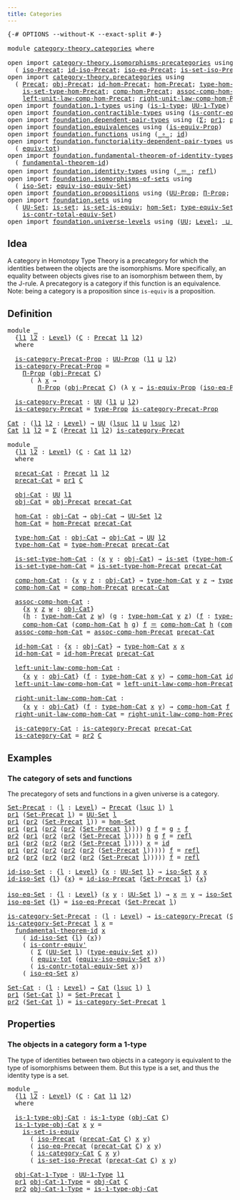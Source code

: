 ```yaml
---
title: Categories
---
```


<pre class="Agda"><a id="36" class="Symbol">{-#</a> <a id="40" class="Keyword">OPTIONS</a> <a id="48" class="Pragma">--without-K</a> <a id="60" class="Pragma">--exact-split</a> <a id="74" class="Symbol">#-}</a>

<a id="79" class="Keyword">module</a> <a id="86" href="category-theory.categories.html" class="Module">category-theory.categories</a> <a id="113" class="Keyword">where</a>

<a id="120" class="Keyword">open</a> <a id="125" class="Keyword">import</a> <a id="132" href="category-theory.isomorphisms-precategories.html" class="Module">category-theory.isomorphisms-precategories</a> <a id="175" class="Keyword">using</a>
  <a id="183" class="Symbol">(</a> <a id="185" href="category-theory.isomorphisms-precategories.html#3065" class="Function">iso-Precat</a><a id="195" class="Symbol">;</a> <a id="197" href="category-theory.isomorphisms-precategories.html#4737" class="Function">id-iso-Precat</a><a id="210" class="Symbol">;</a> <a id="212" href="category-theory.isomorphisms-precategories.html#5178" class="Function">iso-eq-Precat</a><a id="225" class="Symbol">;</a> <a id="227" href="category-theory.isomorphisms-precategories.html#6040" class="Function">is-set-iso-Precat</a><a id="244" class="Symbol">)</a>
<a id="246" class="Keyword">open</a> <a id="251" class="Keyword">import</a> <a id="258" href="category-theory.precategories.html" class="Module">category-theory.precategories</a> <a id="288" class="Keyword">using</a>
  <a id="296" class="Symbol">(</a> <a id="298" href="category-theory.precategories.html#2237" class="Function">Precat</a><a id="304" class="Symbol">;</a> <a id="306" href="category-theory.precategories.html#2550" class="Function">obj-Precat</a><a id="316" class="Symbol">;</a> <a id="318" href="category-theory.precategories.html#3826" class="Function">id-hom-Precat</a><a id="331" class="Symbol">;</a> <a id="333" href="category-theory.precategories.html#2595" class="Function">hom-Precat</a><a id="343" class="Symbol">;</a> <a id="345" href="category-theory.precategories.html#2669" class="Function">type-hom-Precat</a><a id="360" class="Symbol">;</a>
    <a id="366" href="category-theory.precategories.html#2767" class="Function">is-set-type-hom-Precat</a><a id="388" class="Symbol">;</a> <a id="390" href="category-theory.precategories.html#3051" class="Function">comp-hom-Precat</a><a id="405" class="Symbol">;</a> <a id="407" href="category-theory.precategories.html#3376" class="Function">assoc-comp-hom-Precat</a><a id="428" class="Symbol">;</a>
    <a id="434" href="category-theory.precategories.html#3929" class="Function">left-unit-law-comp-hom-Precat</a><a id="463" class="Symbol">;</a> <a id="465" href="category-theory.precategories.html#4116" class="Function">right-unit-law-comp-hom-Precat</a><a id="495" class="Symbol">)</a>
<a id="497" class="Keyword">open</a> <a id="502" class="Keyword">import</a> <a id="509" href="foundation.1-types.html" class="Module">foundation.1-types</a> <a id="528" class="Keyword">using</a> <a id="534" class="Symbol">(</a><a id="535" href="foundation-core.1-types.html#668" class="Function">is-1-type</a><a id="544" class="Symbol">;</a> <a id="546" href="foundation-core.1-types.html#734" class="Function">UU-1-Type</a><a id="555" class="Symbol">)</a>
<a id="557" class="Keyword">open</a> <a id="562" class="Keyword">import</a> <a id="569" href="foundation.contractible-types.html" class="Module">foundation.contractible-types</a> <a id="599" class="Keyword">using</a> <a id="605" class="Symbol">(</a><a id="606" href="foundation-core.contractible-types.html#3813" class="Function">is-contr-equiv&#39;</a><a id="621" class="Symbol">)</a>
<a id="623" class="Keyword">open</a> <a id="628" class="Keyword">import</a> <a id="635" href="foundation.dependent-pair-types.html" class="Module">foundation.dependent-pair-types</a> <a id="667" class="Keyword">using</a> <a id="673" class="Symbol">(</a><a id="674" href="foundation-core.dependent-pair-types.html#515" class="Record">Σ</a><a id="675" class="Symbol">;</a> <a id="677" href="foundation-core.dependent-pair-types.html#605" class="Field">pr1</a><a id="680" class="Symbol">;</a> <a id="682" href="foundation-core.dependent-pair-types.html#617" class="Field">pr2</a><a id="685" class="Symbol">)</a>
<a id="687" class="Keyword">open</a> <a id="692" class="Keyword">import</a> <a id="699" href="foundation.equivalences.html" class="Module">foundation.equivalences</a> <a id="723" class="Keyword">using</a> <a id="729" class="Symbol">(</a><a id="730" href="foundation.equivalences.html#12355" class="Function">is-equiv-Prop</a><a id="743" class="Symbol">)</a>
<a id="745" class="Keyword">open</a> <a id="750" class="Keyword">import</a> <a id="757" href="foundation.functions.html" class="Module">foundation.functions</a> <a id="778" class="Keyword">using</a> <a id="784" class="Symbol">(</a><a id="785" href="foundation-core.functions.html#420" class="Function Operator">_∘_</a><a id="788" class="Symbol">;</a> <a id="790" href="foundation-core.functions.html#322" class="Function">id</a><a id="792" class="Symbol">)</a>
<a id="794" class="Keyword">open</a> <a id="799" class="Keyword">import</a> <a id="806" href="foundation.functoriality-dependent-pair-types.html" class="Module">foundation.functoriality-dependent-pair-types</a> <a id="852" class="Keyword">using</a>
  <a id="860" class="Symbol">(</a> <a id="862" href="foundation-core.functoriality-dependent-pair-types.html#6817" class="Function">equiv-tot</a><a id="871" class="Symbol">)</a>
<a id="873" class="Keyword">open</a> <a id="878" class="Keyword">import</a> <a id="885" href="foundation.fundamental-theorem-of-identity-types.html" class="Module">foundation.fundamental-theorem-of-identity-types</a> <a id="934" class="Keyword">using</a>
  <a id="942" class="Symbol">(</a> <a id="944" href="foundation-core.fundamental-theorem-of-identity-types.html#1904" class="Function">fundamental-theorem-id</a><a id="966" class="Symbol">)</a>
<a id="968" class="Keyword">open</a> <a id="973" class="Keyword">import</a> <a id="980" href="foundation.identity-types.html" class="Module">foundation.identity-types</a> <a id="1006" class="Keyword">using</a> <a id="1012" class="Symbol">(</a><a id="1013" href="foundation-core.identity-types.html#1865" class="Function Operator">_＝_</a><a id="1016" class="Symbol">;</a> <a id="1018" href="foundation-core.identity-types.html#1820" class="InductiveConstructor">refl</a><a id="1022" class="Symbol">)</a>
<a id="1024" class="Keyword">open</a> <a id="1029" class="Keyword">import</a> <a id="1036" href="foundation.isomorphisms-of-sets.html" class="Module">foundation.isomorphisms-of-sets</a> <a id="1068" class="Keyword">using</a>
  <a id="1076" class="Symbol">(</a> <a id="1078" href="foundation.isomorphisms-of-sets.html#1361" class="Function">iso-Set</a><a id="1085" class="Symbol">;</a> <a id="1087" href="foundation.isomorphisms-of-sets.html#3013" class="Function">equiv-iso-equiv-Set</a><a id="1106" class="Symbol">)</a>
<a id="1108" class="Keyword">open</a> <a id="1113" class="Keyword">import</a> <a id="1120" href="foundation.propositions.html" class="Module">foundation.propositions</a> <a id="1144" class="Keyword">using</a> <a id="1150" class="Symbol">(</a><a id="1151" href="foundation-core.propositions.html#1393" class="Function">UU-Prop</a><a id="1158" class="Symbol">;</a> <a id="1160" href="foundation-core.propositions.html#6694" class="Function">Π-Prop</a><a id="1166" class="Symbol">;</a> <a id="1168" href="foundation-core.propositions.html#1495" class="Function">type-Prop</a><a id="1177" class="Symbol">)</a>
<a id="1179" class="Keyword">open</a> <a id="1184" class="Keyword">import</a> <a id="1191" href="foundation.sets.html" class="Module">foundation.sets</a> <a id="1207" class="Keyword">using</a>
  <a id="1215" class="Symbol">(</a> <a id="1217" href="foundation-core.sets.html#1190" class="Function">UU-Set</a><a id="1223" class="Symbol">;</a> <a id="1225" href="foundation-core.sets.html#1113" class="Function">is-set</a><a id="1231" class="Symbol">;</a> <a id="1233" href="foundation-core.sets.html#3244" class="Function">is-set-is-equiv</a><a id="1248" class="Symbol">;</a> <a id="1250" href="foundation.sets.html#3908" class="Function">hom-Set</a><a id="1257" class="Symbol">;</a> <a id="1259" href="foundation.sets.html#4543" class="Function">type-equiv-Set</a><a id="1273" class="Symbol">;</a>
    <a id="1279" href="foundation.sets.html#5028" class="Function">is-contr-total-equiv-Set</a><a id="1303" class="Symbol">)</a>
<a id="1305" class="Keyword">open</a> <a id="1310" class="Keyword">import</a> <a id="1317" href="foundation.universe-levels.html" class="Module">foundation.universe-levels</a> <a id="1344" class="Keyword">using</a> <a id="1350" class="Symbol">(</a><a id="1351" href="foundation-core.universe-levels.html#235" class="Primitive">UU</a><a id="1353" class="Symbol">;</a> <a id="1355" href="Agda.Primitive.html#597" class="Postulate">Level</a><a id="1360" class="Symbol">;</a> <a id="1362" href="Agda.Primitive.html#810" class="Primitive Operator">_⊔_</a><a id="1365" class="Symbol">;</a> <a id="1367" href="Agda.Primitive.html#780" class="Primitive">lsuc</a><a id="1371" class="Symbol">)</a>
</pre>
## Idea

A category in Homotopy Type Theory is a precategory for which the identities between the objects are the isomorphisms. More specifically, an equality between objects gives rise to an isomorphism between them, by the J-rule. A precategory is a category if this function is an equivalence. Note: being a category is a proposition since `is-equiv` is a proposition.

## Definition

<pre class="Agda"><a id="1774" class="Keyword">module</a> <a id="1781" href="category-theory.categories.html#1781" class="Module">_</a>
  <a id="1785" class="Symbol">{</a><a id="1786" href="category-theory.categories.html#1786" class="Bound">l1</a> <a id="1789" href="category-theory.categories.html#1789" class="Bound">l2</a> <a id="1792" class="Symbol">:</a> <a id="1794" href="Agda.Primitive.html#597" class="Postulate">Level</a><a id="1799" class="Symbol">}</a> <a id="1801" class="Symbol">(</a><a id="1802" href="category-theory.categories.html#1802" class="Bound">C</a> <a id="1804" class="Symbol">:</a> <a id="1806" href="category-theory.precategories.html#2237" class="Function">Precat</a> <a id="1813" href="category-theory.categories.html#1786" class="Bound">l1</a> <a id="1816" href="category-theory.categories.html#1789" class="Bound">l2</a><a id="1818" class="Symbol">)</a>
  <a id="1822" class="Keyword">where</a>

  <a id="1831" href="category-theory.categories.html#1831" class="Function">is-category-Precat-Prop</a> <a id="1855" class="Symbol">:</a> <a id="1857" href="foundation-core.propositions.html#1393" class="Function">UU-Prop</a> <a id="1865" class="Symbol">(</a><a id="1866" href="category-theory.categories.html#1786" class="Bound">l1</a> <a id="1869" href="Agda.Primitive.html#810" class="Primitive Operator">⊔</a> <a id="1871" href="category-theory.categories.html#1789" class="Bound">l2</a><a id="1873" class="Symbol">)</a>
  <a id="1877" href="category-theory.categories.html#1831" class="Function">is-category-Precat-Prop</a> <a id="1901" class="Symbol">=</a>
    <a id="1907" href="foundation-core.propositions.html#6694" class="Function">Π-Prop</a> <a id="1914" class="Symbol">(</a><a id="1915" href="category-theory.precategories.html#2550" class="Function">obj-Precat</a> <a id="1926" href="category-theory.categories.html#1802" class="Bound">C</a><a id="1927" class="Symbol">)</a>
      <a id="1935" class="Symbol">(</a> <a id="1937" class="Symbol">λ</a> <a id="1939" href="category-theory.categories.html#1939" class="Bound">x</a> <a id="1941" class="Symbol">→</a>
        <a id="1951" href="foundation-core.propositions.html#6694" class="Function">Π-Prop</a> <a id="1958" class="Symbol">(</a><a id="1959" href="category-theory.precategories.html#2550" class="Function">obj-Precat</a> <a id="1970" href="category-theory.categories.html#1802" class="Bound">C</a><a id="1971" class="Symbol">)</a> <a id="1973" class="Symbol">(λ</a> <a id="1976" href="category-theory.categories.html#1976" class="Bound">y</a> <a id="1978" class="Symbol">→</a> <a id="1980" href="foundation.equivalences.html#12355" class="Function">is-equiv-Prop</a> <a id="1994" class="Symbol">(</a><a id="1995" href="category-theory.isomorphisms-precategories.html#5178" class="Function">iso-eq-Precat</a> <a id="2009" href="category-theory.categories.html#1802" class="Bound">C</a> <a id="2011" href="category-theory.categories.html#1939" class="Bound">x</a> <a id="2013" href="category-theory.categories.html#1976" class="Bound">y</a><a id="2014" class="Symbol">)))</a>

  <a id="2021" href="category-theory.categories.html#2021" class="Function">is-category-Precat</a> <a id="2040" class="Symbol">:</a> <a id="2042" href="foundation-core.universe-levels.html#235" class="Primitive">UU</a> <a id="2045" class="Symbol">(</a><a id="2046" href="category-theory.categories.html#1786" class="Bound">l1</a> <a id="2049" href="Agda.Primitive.html#810" class="Primitive Operator">⊔</a> <a id="2051" href="category-theory.categories.html#1789" class="Bound">l2</a><a id="2053" class="Symbol">)</a>
  <a id="2057" href="category-theory.categories.html#2021" class="Function">is-category-Precat</a> <a id="2076" class="Symbol">=</a> <a id="2078" href="foundation-core.propositions.html#1495" class="Function">type-Prop</a> <a id="2088" href="category-theory.categories.html#1831" class="Function">is-category-Precat-Prop</a>

<a id="Cat"></a><a id="2113" href="category-theory.categories.html#2113" class="Function">Cat</a> <a id="2117" class="Symbol">:</a> <a id="2119" class="Symbol">(</a><a id="2120" href="category-theory.categories.html#2120" class="Bound">l1</a> <a id="2123" href="category-theory.categories.html#2123" class="Bound">l2</a> <a id="2126" class="Symbol">:</a> <a id="2128" href="Agda.Primitive.html#597" class="Postulate">Level</a><a id="2133" class="Symbol">)</a> <a id="2135" class="Symbol">→</a> <a id="2137" href="foundation-core.universe-levels.html#235" class="Primitive">UU</a> <a id="2140" class="Symbol">(</a><a id="2141" href="Agda.Primitive.html#780" class="Primitive">lsuc</a> <a id="2146" href="category-theory.categories.html#2120" class="Bound">l1</a> <a id="2149" href="Agda.Primitive.html#810" class="Primitive Operator">⊔</a> <a id="2151" href="Agda.Primitive.html#780" class="Primitive">lsuc</a> <a id="2156" href="category-theory.categories.html#2123" class="Bound">l2</a><a id="2158" class="Symbol">)</a>
<a id="2160" href="category-theory.categories.html#2113" class="Function">Cat</a> <a id="2164" href="category-theory.categories.html#2164" class="Bound">l1</a> <a id="2167" href="category-theory.categories.html#2167" class="Bound">l2</a> <a id="2170" class="Symbol">=</a> <a id="2172" href="foundation-core.dependent-pair-types.html#515" class="Record">Σ</a> <a id="2174" class="Symbol">(</a><a id="2175" href="category-theory.precategories.html#2237" class="Function">Precat</a> <a id="2182" href="category-theory.categories.html#2164" class="Bound">l1</a> <a id="2185" href="category-theory.categories.html#2167" class="Bound">l2</a><a id="2187" class="Symbol">)</a> <a id="2189" href="category-theory.categories.html#2021" class="Function">is-category-Precat</a>

<a id="2209" class="Keyword">module</a> <a id="2216" href="category-theory.categories.html#2216" class="Module">_</a>
  <a id="2220" class="Symbol">{</a><a id="2221" href="category-theory.categories.html#2221" class="Bound">l1</a> <a id="2224" href="category-theory.categories.html#2224" class="Bound">l2</a> <a id="2227" class="Symbol">:</a> <a id="2229" href="Agda.Primitive.html#597" class="Postulate">Level</a><a id="2234" class="Symbol">}</a> <a id="2236" class="Symbol">(</a><a id="2237" href="category-theory.categories.html#2237" class="Bound">C</a> <a id="2239" class="Symbol">:</a> <a id="2241" href="category-theory.categories.html#2113" class="Function">Cat</a> <a id="2245" href="category-theory.categories.html#2221" class="Bound">l1</a> <a id="2248" href="category-theory.categories.html#2224" class="Bound">l2</a><a id="2250" class="Symbol">)</a>
  <a id="2254" class="Keyword">where</a>

  <a id="2263" href="category-theory.categories.html#2263" class="Function">precat-Cat</a> <a id="2274" class="Symbol">:</a> <a id="2276" href="category-theory.precategories.html#2237" class="Function">Precat</a> <a id="2283" href="category-theory.categories.html#2221" class="Bound">l1</a> <a id="2286" href="category-theory.categories.html#2224" class="Bound">l2</a>
  <a id="2291" href="category-theory.categories.html#2263" class="Function">precat-Cat</a> <a id="2302" class="Symbol">=</a> <a id="2304" href="foundation-core.dependent-pair-types.html#605" class="Field">pr1</a> <a id="2308" href="category-theory.categories.html#2237" class="Bound">C</a>

  <a id="2313" href="category-theory.categories.html#2313" class="Function">obj-Cat</a> <a id="2321" class="Symbol">:</a> <a id="2323" href="foundation-core.universe-levels.html#235" class="Primitive">UU</a> <a id="2326" href="category-theory.categories.html#2221" class="Bound">l1</a>
  <a id="2331" href="category-theory.categories.html#2313" class="Function">obj-Cat</a> <a id="2339" class="Symbol">=</a> <a id="2341" href="category-theory.precategories.html#2550" class="Function">obj-Precat</a> <a id="2352" href="category-theory.categories.html#2263" class="Function">precat-Cat</a>

  <a id="2366" href="category-theory.categories.html#2366" class="Function">hom-Cat</a> <a id="2374" class="Symbol">:</a> <a id="2376" href="category-theory.categories.html#2313" class="Function">obj-Cat</a> <a id="2384" class="Symbol">→</a> <a id="2386" href="category-theory.categories.html#2313" class="Function">obj-Cat</a> <a id="2394" class="Symbol">→</a> <a id="2396" href="foundation-core.sets.html#1190" class="Function">UU-Set</a> <a id="2403" href="category-theory.categories.html#2224" class="Bound">l2</a>
  <a id="2408" href="category-theory.categories.html#2366" class="Function">hom-Cat</a> <a id="2416" class="Symbol">=</a> <a id="2418" href="category-theory.precategories.html#2595" class="Function">hom-Precat</a> <a id="2429" href="category-theory.categories.html#2263" class="Function">precat-Cat</a>

  <a id="2443" href="category-theory.categories.html#2443" class="Function">type-hom-Cat</a> <a id="2456" class="Symbol">:</a> <a id="2458" href="category-theory.categories.html#2313" class="Function">obj-Cat</a> <a id="2466" class="Symbol">→</a> <a id="2468" href="category-theory.categories.html#2313" class="Function">obj-Cat</a> <a id="2476" class="Symbol">→</a> <a id="2478" href="foundation-core.universe-levels.html#235" class="Primitive">UU</a> <a id="2481" href="category-theory.categories.html#2224" class="Bound">l2</a>
  <a id="2486" href="category-theory.categories.html#2443" class="Function">type-hom-Cat</a> <a id="2499" class="Symbol">=</a> <a id="2501" href="category-theory.precategories.html#2669" class="Function">type-hom-Precat</a> <a id="2517" href="category-theory.categories.html#2263" class="Function">precat-Cat</a>

  <a id="2531" href="category-theory.categories.html#2531" class="Function">is-set-type-hom-Cat</a> <a id="2551" class="Symbol">:</a> <a id="2553" class="Symbol">(</a><a id="2554" href="category-theory.categories.html#2554" class="Bound">x</a> <a id="2556" href="category-theory.categories.html#2556" class="Bound">y</a> <a id="2558" class="Symbol">:</a> <a id="2560" href="category-theory.categories.html#2313" class="Function">obj-Cat</a><a id="2567" class="Symbol">)</a> <a id="2569" class="Symbol">→</a> <a id="2571" href="foundation-core.sets.html#1113" class="Function">is-set</a> <a id="2578" class="Symbol">(</a><a id="2579" href="category-theory.categories.html#2443" class="Function">type-hom-Cat</a> <a id="2592" href="category-theory.categories.html#2554" class="Bound">x</a> <a id="2594" href="category-theory.categories.html#2556" class="Bound">y</a><a id="2595" class="Symbol">)</a>
  <a id="2599" href="category-theory.categories.html#2531" class="Function">is-set-type-hom-Cat</a> <a id="2619" class="Symbol">=</a> <a id="2621" href="category-theory.precategories.html#2767" class="Function">is-set-type-hom-Precat</a> <a id="2644" href="category-theory.categories.html#2263" class="Function">precat-Cat</a>

  <a id="2658" href="category-theory.categories.html#2658" class="Function">comp-hom-Cat</a> <a id="2671" class="Symbol">:</a> <a id="2673" class="Symbol">{</a><a id="2674" href="category-theory.categories.html#2674" class="Bound">x</a> <a id="2676" href="category-theory.categories.html#2676" class="Bound">y</a> <a id="2678" href="category-theory.categories.html#2678" class="Bound">z</a> <a id="2680" class="Symbol">:</a> <a id="2682" href="category-theory.categories.html#2313" class="Function">obj-Cat</a><a id="2689" class="Symbol">}</a> <a id="2691" class="Symbol">→</a> <a id="2693" href="category-theory.categories.html#2443" class="Function">type-hom-Cat</a> <a id="2706" href="category-theory.categories.html#2676" class="Bound">y</a> <a id="2708" href="category-theory.categories.html#2678" class="Bound">z</a> <a id="2710" class="Symbol">→</a> <a id="2712" href="category-theory.categories.html#2443" class="Function">type-hom-Cat</a> <a id="2725" href="category-theory.categories.html#2674" class="Bound">x</a> <a id="2727" href="category-theory.categories.html#2676" class="Bound">y</a> <a id="2729" class="Symbol">→</a> <a id="2731" href="category-theory.categories.html#2443" class="Function">type-hom-Cat</a> <a id="2744" href="category-theory.categories.html#2674" class="Bound">x</a> <a id="2746" href="category-theory.categories.html#2678" class="Bound">z</a>
  <a id="2750" href="category-theory.categories.html#2658" class="Function">comp-hom-Cat</a> <a id="2763" class="Symbol">=</a> <a id="2765" href="category-theory.precategories.html#3051" class="Function">comp-hom-Precat</a> <a id="2781" href="category-theory.categories.html#2263" class="Function">precat-Cat</a>

  <a id="2795" href="category-theory.categories.html#2795" class="Function">assoc-comp-hom-Cat</a> <a id="2814" class="Symbol">:</a>
    <a id="2820" class="Symbol">{</a><a id="2821" href="category-theory.categories.html#2821" class="Bound">x</a> <a id="2823" href="category-theory.categories.html#2823" class="Bound">y</a> <a id="2825" href="category-theory.categories.html#2825" class="Bound">z</a> <a id="2827" href="category-theory.categories.html#2827" class="Bound">w</a> <a id="2829" class="Symbol">:</a> <a id="2831" href="category-theory.categories.html#2313" class="Function">obj-Cat</a><a id="2838" class="Symbol">}</a>
    <a id="2844" class="Symbol">(</a><a id="2845" href="category-theory.categories.html#2845" class="Bound">h</a> <a id="2847" class="Symbol">:</a> <a id="2849" href="category-theory.categories.html#2443" class="Function">type-hom-Cat</a> <a id="2862" href="category-theory.categories.html#2825" class="Bound">z</a> <a id="2864" href="category-theory.categories.html#2827" class="Bound">w</a><a id="2865" class="Symbol">)</a> <a id="2867" class="Symbol">(</a><a id="2868" href="category-theory.categories.html#2868" class="Bound">g</a> <a id="2870" class="Symbol">:</a> <a id="2872" href="category-theory.categories.html#2443" class="Function">type-hom-Cat</a> <a id="2885" href="category-theory.categories.html#2823" class="Bound">y</a> <a id="2887" href="category-theory.categories.html#2825" class="Bound">z</a><a id="2888" class="Symbol">)</a> <a id="2890" class="Symbol">(</a><a id="2891" href="category-theory.categories.html#2891" class="Bound">f</a> <a id="2893" class="Symbol">:</a> <a id="2895" href="category-theory.categories.html#2443" class="Function">type-hom-Cat</a> <a id="2908" href="category-theory.categories.html#2821" class="Bound">x</a> <a id="2910" href="category-theory.categories.html#2823" class="Bound">y</a><a id="2911" class="Symbol">)</a> <a id="2913" class="Symbol">→</a>
    <a id="2919" href="category-theory.categories.html#2658" class="Function">comp-hom-Cat</a> <a id="2932" class="Symbol">(</a><a id="2933" href="category-theory.categories.html#2658" class="Function">comp-hom-Cat</a> <a id="2946" href="category-theory.categories.html#2845" class="Bound">h</a> <a id="2948" href="category-theory.categories.html#2868" class="Bound">g</a><a id="2949" class="Symbol">)</a> <a id="2951" href="category-theory.categories.html#2891" class="Bound">f</a> <a id="2953" href="foundation-core.identity-types.html#1865" class="Function Operator">＝</a> <a id="2955" href="category-theory.categories.html#2658" class="Function">comp-hom-Cat</a> <a id="2968" href="category-theory.categories.html#2845" class="Bound">h</a> <a id="2970" class="Symbol">(</a><a id="2971" href="category-theory.categories.html#2658" class="Function">comp-hom-Cat</a> <a id="2984" href="category-theory.categories.html#2868" class="Bound">g</a> <a id="2986" href="category-theory.categories.html#2891" class="Bound">f</a><a id="2987" class="Symbol">)</a>
  <a id="2991" href="category-theory.categories.html#2795" class="Function">assoc-comp-hom-Cat</a> <a id="3010" class="Symbol">=</a> <a id="3012" href="category-theory.precategories.html#3376" class="Function">assoc-comp-hom-Precat</a> <a id="3034" href="category-theory.categories.html#2263" class="Function">precat-Cat</a>

  <a id="3048" href="category-theory.categories.html#3048" class="Function">id-hom-Cat</a> <a id="3059" class="Symbol">:</a> <a id="3061" class="Symbol">{</a><a id="3062" href="category-theory.categories.html#3062" class="Bound">x</a> <a id="3064" class="Symbol">:</a> <a id="3066" href="category-theory.categories.html#2313" class="Function">obj-Cat</a><a id="3073" class="Symbol">}</a> <a id="3075" class="Symbol">→</a> <a id="3077" href="category-theory.categories.html#2443" class="Function">type-hom-Cat</a> <a id="3090" href="category-theory.categories.html#3062" class="Bound">x</a> <a id="3092" href="category-theory.categories.html#3062" class="Bound">x</a>
  <a id="3096" href="category-theory.categories.html#3048" class="Function">id-hom-Cat</a> <a id="3107" class="Symbol">=</a> <a id="3109" href="category-theory.precategories.html#3826" class="Function">id-hom-Precat</a> <a id="3123" href="category-theory.categories.html#2263" class="Function">precat-Cat</a>

  <a id="3137" href="category-theory.categories.html#3137" class="Function">left-unit-law-comp-hom-Cat</a> <a id="3164" class="Symbol">:</a>
    <a id="3170" class="Symbol">{</a><a id="3171" href="category-theory.categories.html#3171" class="Bound">x</a> <a id="3173" href="category-theory.categories.html#3173" class="Bound">y</a> <a id="3175" class="Symbol">:</a> <a id="3177" href="category-theory.categories.html#2313" class="Function">obj-Cat</a><a id="3184" class="Symbol">}</a> <a id="3186" class="Symbol">(</a><a id="3187" href="category-theory.categories.html#3187" class="Bound">f</a> <a id="3189" class="Symbol">:</a> <a id="3191" href="category-theory.categories.html#2443" class="Function">type-hom-Cat</a> <a id="3204" href="category-theory.categories.html#3171" class="Bound">x</a> <a id="3206" href="category-theory.categories.html#3173" class="Bound">y</a><a id="3207" class="Symbol">)</a> <a id="3209" class="Symbol">→</a> <a id="3211" href="category-theory.categories.html#2658" class="Function">comp-hom-Cat</a> <a id="3224" href="category-theory.categories.html#3048" class="Function">id-hom-Cat</a> <a id="3235" href="category-theory.categories.html#3187" class="Bound">f</a> <a id="3237" href="foundation-core.identity-types.html#1865" class="Function Operator">＝</a> <a id="3239" href="category-theory.categories.html#3187" class="Bound">f</a>
  <a id="3243" href="category-theory.categories.html#3137" class="Function">left-unit-law-comp-hom-Cat</a> <a id="3270" class="Symbol">=</a> <a id="3272" href="category-theory.precategories.html#3929" class="Function">left-unit-law-comp-hom-Precat</a> <a id="3302" href="category-theory.categories.html#2263" class="Function">precat-Cat</a>

  <a id="3316" href="category-theory.categories.html#3316" class="Function">right-unit-law-comp-hom-Cat</a> <a id="3344" class="Symbol">:</a>
    <a id="3350" class="Symbol">{</a><a id="3351" href="category-theory.categories.html#3351" class="Bound">x</a> <a id="3353" href="category-theory.categories.html#3353" class="Bound">y</a> <a id="3355" class="Symbol">:</a> <a id="3357" href="category-theory.categories.html#2313" class="Function">obj-Cat</a><a id="3364" class="Symbol">}</a> <a id="3366" class="Symbol">(</a><a id="3367" href="category-theory.categories.html#3367" class="Bound">f</a> <a id="3369" class="Symbol">:</a> <a id="3371" href="category-theory.categories.html#2443" class="Function">type-hom-Cat</a> <a id="3384" href="category-theory.categories.html#3351" class="Bound">x</a> <a id="3386" href="category-theory.categories.html#3353" class="Bound">y</a><a id="3387" class="Symbol">)</a> <a id="3389" class="Symbol">→</a> <a id="3391" href="category-theory.categories.html#2658" class="Function">comp-hom-Cat</a> <a id="3404" href="category-theory.categories.html#3367" class="Bound">f</a> <a id="3406" href="category-theory.categories.html#3048" class="Function">id-hom-Cat</a> <a id="3417" href="foundation-core.identity-types.html#1865" class="Function Operator">＝</a> <a id="3419" href="category-theory.categories.html#3367" class="Bound">f</a>
  <a id="3423" href="category-theory.categories.html#3316" class="Function">right-unit-law-comp-hom-Cat</a> <a id="3451" class="Symbol">=</a> <a id="3453" href="category-theory.precategories.html#4116" class="Function">right-unit-law-comp-hom-Precat</a> <a id="3484" href="category-theory.categories.html#2263" class="Function">precat-Cat</a>

  <a id="3498" href="category-theory.categories.html#3498" class="Function">is-category-Cat</a> <a id="3514" class="Symbol">:</a> <a id="3516" href="category-theory.categories.html#2021" class="Function">is-category-Precat</a> <a id="3535" href="category-theory.categories.html#2263" class="Function">precat-Cat</a>
  <a id="3548" href="category-theory.categories.html#3498" class="Function">is-category-Cat</a> <a id="3564" class="Symbol">=</a> <a id="3566" href="foundation-core.dependent-pair-types.html#617" class="Field">pr2</a> <a id="3570" href="category-theory.categories.html#2237" class="Bound">C</a>
</pre>
## Examples

### The category of sets and functions

The precategory of sets and functions in a given universe is a category.

<pre class="Agda"><a id="Set-Precat"></a><a id="3712" href="category-theory.categories.html#3712" class="Function">Set-Precat</a> <a id="3723" class="Symbol">:</a> <a id="3725" class="Symbol">(</a><a id="3726" href="category-theory.categories.html#3726" class="Bound">l</a> <a id="3728" class="Symbol">:</a> <a id="3730" href="Agda.Primitive.html#597" class="Postulate">Level</a><a id="3735" class="Symbol">)</a> <a id="3737" class="Symbol">→</a> <a id="3739" href="category-theory.precategories.html#2237" class="Function">Precat</a> <a id="3746" class="Symbol">(</a><a id="3747" href="Agda.Primitive.html#780" class="Primitive">lsuc</a> <a id="3752" href="category-theory.categories.html#3726" class="Bound">l</a><a id="3753" class="Symbol">)</a> <a id="3755" href="category-theory.categories.html#3726" class="Bound">l</a>
<a id="3757" href="foundation-core.dependent-pair-types.html#605" class="Field">pr1</a> <a id="3761" class="Symbol">(</a><a id="3762" href="category-theory.categories.html#3712" class="Function">Set-Precat</a> <a id="3773" href="category-theory.categories.html#3773" class="Bound">l</a><a id="3774" class="Symbol">)</a> <a id="3776" class="Symbol">=</a> <a id="3778" href="foundation-core.sets.html#1190" class="Function">UU-Set</a> <a id="3785" href="category-theory.categories.html#3773" class="Bound">l</a>
<a id="3787" href="foundation-core.dependent-pair-types.html#605" class="Field">pr1</a> <a id="3791" class="Symbol">(</a><a id="3792" href="foundation-core.dependent-pair-types.html#617" class="Field">pr2</a> <a id="3796" class="Symbol">(</a><a id="3797" href="category-theory.categories.html#3712" class="Function">Set-Precat</a> <a id="3808" href="category-theory.categories.html#3808" class="Bound">l</a><a id="3809" class="Symbol">))</a> <a id="3812" class="Symbol">=</a> <a id="3814" href="foundation.sets.html#3908" class="Function">hom-Set</a>
<a id="3822" href="foundation-core.dependent-pair-types.html#605" class="Field">pr1</a> <a id="3826" class="Symbol">(</a><a id="3827" href="foundation-core.dependent-pair-types.html#605" class="Field">pr1</a> <a id="3831" class="Symbol">(</a><a id="3832" href="foundation-core.dependent-pair-types.html#617" class="Field">pr2</a> <a id="3836" class="Symbol">(</a><a id="3837" href="foundation-core.dependent-pair-types.html#617" class="Field">pr2</a> <a id="3841" class="Symbol">(</a><a id="3842" href="category-theory.categories.html#3712" class="Function">Set-Precat</a> <a id="3853" href="category-theory.categories.html#3853" class="Bound">l</a><a id="3854" class="Symbol">))))</a> <a id="3859" href="category-theory.categories.html#3859" class="Bound">g</a> <a id="3861" href="category-theory.categories.html#3861" class="Bound">f</a> <a id="3863" class="Symbol">=</a> <a id="3865" href="category-theory.categories.html#3859" class="Bound">g</a> <a id="3867" href="foundation-core.functions.html#420" class="Function Operator">∘</a> <a id="3869" href="category-theory.categories.html#3861" class="Bound">f</a>
<a id="3871" href="foundation-core.dependent-pair-types.html#617" class="Field">pr2</a> <a id="3875" class="Symbol">(</a><a id="3876" href="foundation-core.dependent-pair-types.html#605" class="Field">pr1</a> <a id="3880" class="Symbol">(</a><a id="3881" href="foundation-core.dependent-pair-types.html#617" class="Field">pr2</a> <a id="3885" class="Symbol">(</a><a id="3886" href="foundation-core.dependent-pair-types.html#617" class="Field">pr2</a> <a id="3890" class="Symbol">(</a><a id="3891" href="category-theory.categories.html#3712" class="Function">Set-Precat</a> <a id="3902" href="category-theory.categories.html#3902" class="Bound">l</a><a id="3903" class="Symbol">))))</a> <a id="3908" href="category-theory.categories.html#3908" class="Bound">h</a> <a id="3910" href="category-theory.categories.html#3910" class="Bound">g</a> <a id="3912" href="category-theory.categories.html#3912" class="Bound">f</a> <a id="3914" class="Symbol">=</a> <a id="3916" href="foundation-core.identity-types.html#1820" class="InductiveConstructor">refl</a>
<a id="3921" href="foundation-core.dependent-pair-types.html#605" class="Field">pr1</a> <a id="3925" class="Symbol">(</a><a id="3926" href="foundation-core.dependent-pair-types.html#617" class="Field">pr2</a> <a id="3930" class="Symbol">(</a><a id="3931" href="foundation-core.dependent-pair-types.html#617" class="Field">pr2</a> <a id="3935" class="Symbol">(</a><a id="3936" href="foundation-core.dependent-pair-types.html#617" class="Field">pr2</a> <a id="3940" class="Symbol">(</a><a id="3941" href="category-theory.categories.html#3712" class="Function">Set-Precat</a> <a id="3952" href="category-theory.categories.html#3952" class="Bound">l</a><a id="3953" class="Symbol">))))</a> <a id="3958" href="category-theory.categories.html#3958" class="Bound">x</a> <a id="3960" class="Symbol">=</a> <a id="3962" href="foundation-core.functions.html#322" class="Function">id</a>
<a id="3965" href="foundation-core.dependent-pair-types.html#605" class="Field">pr1</a> <a id="3969" class="Symbol">(</a><a id="3970" href="foundation-core.dependent-pair-types.html#617" class="Field">pr2</a> <a id="3974" class="Symbol">(</a><a id="3975" href="foundation-core.dependent-pair-types.html#617" class="Field">pr2</a> <a id="3979" class="Symbol">(</a><a id="3980" href="foundation-core.dependent-pair-types.html#617" class="Field">pr2</a> <a id="3984" class="Symbol">(</a><a id="3985" href="foundation-core.dependent-pair-types.html#617" class="Field">pr2</a> <a id="3989" class="Symbol">(</a><a id="3990" href="category-theory.categories.html#3712" class="Function">Set-Precat</a> <a id="4001" href="category-theory.categories.html#4001" class="Bound">l</a><a id="4002" class="Symbol">)))))</a> <a id="4008" href="category-theory.categories.html#4008" class="Bound">f</a> <a id="4010" class="Symbol">=</a> <a id="4012" href="foundation-core.identity-types.html#1820" class="InductiveConstructor">refl</a>
<a id="4017" href="foundation-core.dependent-pair-types.html#617" class="Field">pr2</a> <a id="4021" class="Symbol">(</a><a id="4022" href="foundation-core.dependent-pair-types.html#617" class="Field">pr2</a> <a id="4026" class="Symbol">(</a><a id="4027" href="foundation-core.dependent-pair-types.html#617" class="Field">pr2</a> <a id="4031" class="Symbol">(</a><a id="4032" href="foundation-core.dependent-pair-types.html#617" class="Field">pr2</a> <a id="4036" class="Symbol">(</a><a id="4037" href="foundation-core.dependent-pair-types.html#617" class="Field">pr2</a> <a id="4041" class="Symbol">(</a><a id="4042" href="category-theory.categories.html#3712" class="Function">Set-Precat</a> <a id="4053" href="category-theory.categories.html#4053" class="Bound">l</a><a id="4054" class="Symbol">)))))</a> <a id="4060" href="category-theory.categories.html#4060" class="Bound">f</a> <a id="4062" class="Symbol">=</a> <a id="4064" href="foundation-core.identity-types.html#1820" class="InductiveConstructor">refl</a>

<a id="id-iso-Set"></a><a id="4070" href="category-theory.categories.html#4070" class="Function">id-iso-Set</a> <a id="4081" class="Symbol">:</a> <a id="4083" class="Symbol">{</a><a id="4084" href="category-theory.categories.html#4084" class="Bound">l</a> <a id="4086" class="Symbol">:</a> <a id="4088" href="Agda.Primitive.html#597" class="Postulate">Level</a><a id="4093" class="Symbol">}</a> <a id="4095" class="Symbol">{</a><a id="4096" href="category-theory.categories.html#4096" class="Bound">x</a> <a id="4098" class="Symbol">:</a> <a id="4100" href="foundation-core.sets.html#1190" class="Function">UU-Set</a> <a id="4107" href="category-theory.categories.html#4084" class="Bound">l</a><a id="4108" class="Symbol">}</a> <a id="4110" class="Symbol">→</a> <a id="4112" href="foundation.isomorphisms-of-sets.html#1361" class="Function">iso-Set</a> <a id="4120" href="category-theory.categories.html#4096" class="Bound">x</a> <a id="4122" href="category-theory.categories.html#4096" class="Bound">x</a>
<a id="4124" href="category-theory.categories.html#4070" class="Function">id-iso-Set</a> <a id="4135" class="Symbol">{</a><a id="4136" href="category-theory.categories.html#4136" class="Bound">l</a><a id="4137" class="Symbol">}</a> <a id="4139" class="Symbol">{</a><a id="4140" href="category-theory.categories.html#4140" class="Bound">x</a><a id="4141" class="Symbol">}</a> <a id="4143" class="Symbol">=</a> <a id="4145" href="category-theory.isomorphisms-precategories.html#4737" class="Function">id-iso-Precat</a> <a id="4159" class="Symbol">(</a><a id="4160" href="category-theory.categories.html#3712" class="Function">Set-Precat</a> <a id="4171" href="category-theory.categories.html#4136" class="Bound">l</a><a id="4172" class="Symbol">)</a> <a id="4174" class="Symbol">{</a><a id="4175" href="category-theory.categories.html#4140" class="Bound">x</a><a id="4176" class="Symbol">}</a>

<a id="iso-eq-Set"></a><a id="4179" href="category-theory.categories.html#4179" class="Function">iso-eq-Set</a> <a id="4190" class="Symbol">:</a> <a id="4192" class="Symbol">{</a><a id="4193" href="category-theory.categories.html#4193" class="Bound">l</a> <a id="4195" class="Symbol">:</a> <a id="4197" href="Agda.Primitive.html#597" class="Postulate">Level</a><a id="4202" class="Symbol">}</a> <a id="4204" class="Symbol">(</a><a id="4205" href="category-theory.categories.html#4205" class="Bound">x</a> <a id="4207" href="category-theory.categories.html#4207" class="Bound">y</a> <a id="4209" class="Symbol">:</a> <a id="4211" href="foundation-core.sets.html#1190" class="Function">UU-Set</a> <a id="4218" href="category-theory.categories.html#4193" class="Bound">l</a><a id="4219" class="Symbol">)</a> <a id="4221" class="Symbol">→</a> <a id="4223" href="category-theory.categories.html#4205" class="Bound">x</a> <a id="4225" href="foundation-core.identity-types.html#1865" class="Function Operator">＝</a> <a id="4227" href="category-theory.categories.html#4207" class="Bound">y</a> <a id="4229" class="Symbol">→</a> <a id="4231" href="foundation.isomorphisms-of-sets.html#1361" class="Function">iso-Set</a> <a id="4239" href="category-theory.categories.html#4205" class="Bound">x</a> <a id="4241" href="category-theory.categories.html#4207" class="Bound">y</a>
<a id="4243" href="category-theory.categories.html#4179" class="Function">iso-eq-Set</a> <a id="4254" class="Symbol">{</a><a id="4255" href="category-theory.categories.html#4255" class="Bound">l</a><a id="4256" class="Symbol">}</a> <a id="4258" class="Symbol">=</a> <a id="4260" href="category-theory.isomorphisms-precategories.html#5178" class="Function">iso-eq-Precat</a> <a id="4274" class="Symbol">(</a><a id="4275" href="category-theory.categories.html#3712" class="Function">Set-Precat</a> <a id="4286" href="category-theory.categories.html#4255" class="Bound">l</a><a id="4287" class="Symbol">)</a>

<a id="is-category-Set-Precat"></a><a id="4290" href="category-theory.categories.html#4290" class="Function">is-category-Set-Precat</a> <a id="4313" class="Symbol">:</a> <a id="4315" class="Symbol">(</a><a id="4316" href="category-theory.categories.html#4316" class="Bound">l</a> <a id="4318" class="Symbol">:</a> <a id="4320" href="Agda.Primitive.html#597" class="Postulate">Level</a><a id="4325" class="Symbol">)</a> <a id="4327" class="Symbol">→</a> <a id="4329" href="category-theory.categories.html#2021" class="Function">is-category-Precat</a> <a id="4348" class="Symbol">(</a><a id="4349" href="category-theory.categories.html#3712" class="Function">Set-Precat</a> <a id="4360" href="category-theory.categories.html#4316" class="Bound">l</a><a id="4361" class="Symbol">)</a>
<a id="4363" href="category-theory.categories.html#4290" class="Function">is-category-Set-Precat</a> <a id="4386" href="category-theory.categories.html#4386" class="Bound">l</a> <a id="4388" href="category-theory.categories.html#4388" class="Bound">x</a> <a id="4390" class="Symbol">=</a>
  <a id="4394" href="foundation-core.fundamental-theorem-of-identity-types.html#1904" class="Function">fundamental-theorem-id</a> <a id="4417" href="category-theory.categories.html#4388" class="Bound">x</a>
    <a id="4423" class="Symbol">(</a> <a id="4425" href="category-theory.categories.html#4070" class="Function">id-iso-Set</a> <a id="4436" class="Symbol">{</a><a id="4437" href="category-theory.categories.html#4386" class="Bound">l</a><a id="4438" class="Symbol">}</a> <a id="4440" class="Symbol">{</a><a id="4441" href="category-theory.categories.html#4388" class="Bound">x</a><a id="4442" class="Symbol">})</a>
    <a id="4449" class="Symbol">(</a> <a id="4451" href="foundation-core.contractible-types.html#3813" class="Function">is-contr-equiv&#39;</a>
      <a id="4473" class="Symbol">(</a> <a id="4475" href="foundation-core.dependent-pair-types.html#515" class="Record">Σ</a> <a id="4477" class="Symbol">(</a><a id="4478" href="foundation-core.sets.html#1190" class="Function">UU-Set</a> <a id="4485" href="category-theory.categories.html#4386" class="Bound">l</a><a id="4486" class="Symbol">)</a> <a id="4488" class="Symbol">(</a><a id="4489" href="foundation.sets.html#4543" class="Function">type-equiv-Set</a> <a id="4504" href="category-theory.categories.html#4388" class="Bound">x</a><a id="4505" class="Symbol">))</a>
      <a id="4514" class="Symbol">(</a> <a id="4516" href="foundation-core.functoriality-dependent-pair-types.html#6817" class="Function">equiv-tot</a> <a id="4526" class="Symbol">(</a><a id="4527" href="foundation.isomorphisms-of-sets.html#3013" class="Function">equiv-iso-equiv-Set</a> <a id="4547" href="category-theory.categories.html#4388" class="Bound">x</a><a id="4548" class="Symbol">))</a>
      <a id="4557" class="Symbol">(</a> <a id="4559" href="foundation.sets.html#5028" class="Function">is-contr-total-equiv-Set</a> <a id="4584" href="category-theory.categories.html#4388" class="Bound">x</a><a id="4585" class="Symbol">))</a>
    <a id="4592" class="Symbol">(</a> <a id="4594" href="category-theory.categories.html#4179" class="Function">iso-eq-Set</a> <a id="4605" href="category-theory.categories.html#4388" class="Bound">x</a><a id="4606" class="Symbol">)</a>

<a id="Set-Cat"></a><a id="4609" href="category-theory.categories.html#4609" class="Function">Set-Cat</a> <a id="4617" class="Symbol">:</a> <a id="4619" class="Symbol">(</a><a id="4620" href="category-theory.categories.html#4620" class="Bound">l</a> <a id="4622" class="Symbol">:</a> <a id="4624" href="Agda.Primitive.html#597" class="Postulate">Level</a><a id="4629" class="Symbol">)</a> <a id="4631" class="Symbol">→</a> <a id="4633" href="category-theory.categories.html#2113" class="Function">Cat</a> <a id="4637" class="Symbol">(</a><a id="4638" href="Agda.Primitive.html#780" class="Primitive">lsuc</a> <a id="4643" href="category-theory.categories.html#4620" class="Bound">l</a><a id="4644" class="Symbol">)</a> <a id="4646" href="category-theory.categories.html#4620" class="Bound">l</a>
<a id="4648" href="foundation-core.dependent-pair-types.html#605" class="Field">pr1</a> <a id="4652" class="Symbol">(</a><a id="4653" href="category-theory.categories.html#4609" class="Function">Set-Cat</a> <a id="4661" href="category-theory.categories.html#4661" class="Bound">l</a><a id="4662" class="Symbol">)</a> <a id="4664" class="Symbol">=</a> <a id="4666" href="category-theory.categories.html#3712" class="Function">Set-Precat</a> <a id="4677" href="category-theory.categories.html#4661" class="Bound">l</a>
<a id="4679" href="foundation-core.dependent-pair-types.html#617" class="Field">pr2</a> <a id="4683" class="Symbol">(</a><a id="4684" href="category-theory.categories.html#4609" class="Function">Set-Cat</a> <a id="4692" href="category-theory.categories.html#4692" class="Bound">l</a><a id="4693" class="Symbol">)</a> <a id="4695" class="Symbol">=</a> <a id="4697" href="category-theory.categories.html#4290" class="Function">is-category-Set-Precat</a> <a id="4720" href="category-theory.categories.html#4692" class="Bound">l</a>
</pre>
## Properties

### The objects in a category form a 1-type

The type of identities between two objects in a category is equivalent to the type of isomorphisms between them. But this type is a set, and thus the identity type is a set.

<pre class="Agda"><a id="4970" class="Keyword">module</a> <a id="4977" href="category-theory.categories.html#4977" class="Module">_</a>
  <a id="4981" class="Symbol">{</a><a id="4982" href="category-theory.categories.html#4982" class="Bound">l1</a> <a id="4985" href="category-theory.categories.html#4985" class="Bound">l2</a> <a id="4988" class="Symbol">:</a> <a id="4990" href="Agda.Primitive.html#597" class="Postulate">Level</a><a id="4995" class="Symbol">}</a> <a id="4997" class="Symbol">(</a><a id="4998" href="category-theory.categories.html#4998" class="Bound">C</a> <a id="5000" class="Symbol">:</a> <a id="5002" href="category-theory.categories.html#2113" class="Function">Cat</a> <a id="5006" href="category-theory.categories.html#4982" class="Bound">l1</a> <a id="5009" href="category-theory.categories.html#4985" class="Bound">l2</a><a id="5011" class="Symbol">)</a>
  <a id="5015" class="Keyword">where</a>

  <a id="5024" href="category-theory.categories.html#5024" class="Function">is-1-type-obj-Cat</a> <a id="5042" class="Symbol">:</a> <a id="5044" href="foundation-core.1-types.html#668" class="Function">is-1-type</a> <a id="5054" class="Symbol">(</a><a id="5055" href="category-theory.categories.html#2313" class="Function">obj-Cat</a> <a id="5063" href="category-theory.categories.html#4998" class="Bound">C</a><a id="5064" class="Symbol">)</a>
  <a id="5068" href="category-theory.categories.html#5024" class="Function">is-1-type-obj-Cat</a> <a id="5086" href="category-theory.categories.html#5086" class="Bound">x</a> <a id="5088" href="category-theory.categories.html#5088" class="Bound">y</a> <a id="5090" class="Symbol">=</a>
    <a id="5096" href="foundation-core.sets.html#3244" class="Function">is-set-is-equiv</a>
      <a id="5118" class="Symbol">(</a> <a id="5120" href="category-theory.isomorphisms-precategories.html#3065" class="Function">iso-Precat</a> <a id="5131" class="Symbol">(</a><a id="5132" href="category-theory.categories.html#2263" class="Function">precat-Cat</a> <a id="5143" href="category-theory.categories.html#4998" class="Bound">C</a><a id="5144" class="Symbol">)</a> <a id="5146" href="category-theory.categories.html#5086" class="Bound">x</a> <a id="5148" href="category-theory.categories.html#5088" class="Bound">y</a><a id="5149" class="Symbol">)</a>
      <a id="5157" class="Symbol">(</a> <a id="5159" href="category-theory.isomorphisms-precategories.html#5178" class="Function">iso-eq-Precat</a> <a id="5173" class="Symbol">(</a><a id="5174" href="category-theory.categories.html#2263" class="Function">precat-Cat</a> <a id="5185" href="category-theory.categories.html#4998" class="Bound">C</a><a id="5186" class="Symbol">)</a> <a id="5188" href="category-theory.categories.html#5086" class="Bound">x</a> <a id="5190" href="category-theory.categories.html#5088" class="Bound">y</a><a id="5191" class="Symbol">)</a>
      <a id="5199" class="Symbol">(</a> <a id="5201" href="category-theory.categories.html#3498" class="Function">is-category-Cat</a> <a id="5217" href="category-theory.categories.html#4998" class="Bound">C</a> <a id="5219" href="category-theory.categories.html#5086" class="Bound">x</a> <a id="5221" href="category-theory.categories.html#5088" class="Bound">y</a><a id="5222" class="Symbol">)</a>
      <a id="5230" class="Symbol">(</a> <a id="5232" href="category-theory.isomorphisms-precategories.html#6040" class="Function">is-set-iso-Precat</a> <a id="5250" class="Symbol">(</a><a id="5251" href="category-theory.categories.html#2263" class="Function">precat-Cat</a> <a id="5262" href="category-theory.categories.html#4998" class="Bound">C</a><a id="5263" class="Symbol">)</a> <a id="5265" href="category-theory.categories.html#5086" class="Bound">x</a> <a id="5267" href="category-theory.categories.html#5088" class="Bound">y</a><a id="5268" class="Symbol">)</a>

  <a id="5273" href="category-theory.categories.html#5273" class="Function">obj-Cat-1-Type</a> <a id="5288" class="Symbol">:</a> <a id="5290" href="foundation-core.1-types.html#734" class="Function">UU-1-Type</a> <a id="5300" href="category-theory.categories.html#4982" class="Bound">l1</a>
  <a id="5305" href="foundation-core.dependent-pair-types.html#605" class="Field">pr1</a> <a id="5309" href="category-theory.categories.html#5273" class="Function">obj-Cat-1-Type</a> <a id="5324" class="Symbol">=</a> <a id="5326" href="category-theory.categories.html#2313" class="Function">obj-Cat</a> <a id="5334" href="category-theory.categories.html#4998" class="Bound">C</a>
  <a id="5338" href="foundation-core.dependent-pair-types.html#617" class="Field">pr2</a> <a id="5342" href="category-theory.categories.html#5273" class="Function">obj-Cat-1-Type</a> <a id="5357" class="Symbol">=</a> <a id="5359" href="category-theory.categories.html#5024" class="Function">is-1-type-obj-Cat</a>
</pre>